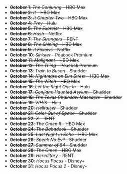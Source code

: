 - ~~**0ctober 1**: *The Conjuring* - HBO Max~~
- ~~**0ctober 2**: *It* - HBO Max~~
- ~~**0ctober 3**: *It Chapter Two* - HBO Max~~
- ~~**0ctober 4**: *Prey* - Hulu~~
- ~~**0ctober 5**: *The Exorcist* - HBO Max~~
- ~~**0ctober 6**: *Hush* - Netflix~~
- ~~**0ctober 7**: *The Strangers* - RENT~~
- ~~**0ctober 8**: *The Shining* - HBO Max~~
- ~~**0ctober 9**: *It Follows* - Netflix~~
- ~~**0ctober 10**: *Sinister* - Peacock Premium~~
- ~~**0ctober 11**: *Malignant* - HBO Max~~
- ~~**0ctober 12**: *The Thing* - Peacock Premium~~
- ~~**0ctober 13**: *Train to Busan* - Shudder~~
- ~~**0ctober 14**: *Nightmare on Elm Street* - HBO Max~~
- ~~**0ctober 15**: *The Witch* - HBO Max~~
- ~~**0ctober 16**: *Let the Right One In* - Hulu~~
- ~~**0ctober 17**: *Gonjiam: Haunted Asylum* - Shudder~~
- ~~**0ctober 18**: *The Texas Chainsaw Massacre* - Shudder~~
- ~~**0ctober 19**: *V/H/S* - Hulu~~
- ~~**0ctober 20**: *Hellraiser* - Shudder~~
- ~~**0ctober 21**: *Color Out of Space* - Shudder~~
- ~~**0ctober 22**: *X* - RENT~~
- ~~**0ctober 23**: *The Omen II* - HBO Max~~
- ~~**0ctober 24**: *The Babadook* - Shudder~~
- ~~**0ctober 25**: *Last Night in Soho* - HBO Max~~
- ~~**0ctober 26**: *Speak No Evil* - Shudder~~
- ~~**0ctober 27**: *Summer of 84* - Shudder~~
- ~~**0ctober 28**: *The Omen* - HBO Max~~
- **0ctober 29**: *Hereditary* - RENT
- **0ctober 30**: *Hocus Pocus* - Disney+
- **0ctober 31**: *Hocus Pocus 2* - Disney+
